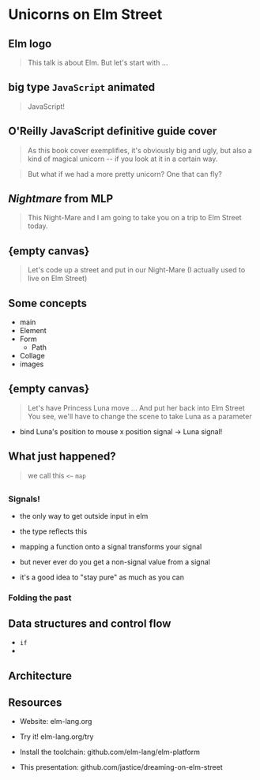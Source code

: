 # Unicorns on Elm Street

## Elm logo

> This talk is about Elm. But let's start with ...

## big type `JavaScript` animated

> JavaScript!

## O'Reilly JavaScript definitive guide cover

> As this book cover exemplifies, it's obviously big and ugly, but also a kind of magical unicorn --
if you look at it in a certain way.

> But what if we had a more pretty unicorn?
> One that can fly?

## _Nightmare_ from MLP

> This Night-Mare and I am going to take you on a trip to Elm Street today.

## {empty canvas}

> Let's code up a street and put in our Night-Mare
> (I actually used to live on Elm Street)

## Some concepts

* main
* Element
* Form
    * Path
* Collage
* images

## {empty canvas}

> Let's have Princess Luna move ...
> And put her back into Elm Street
> You see, we'll have to change the scene to take Luna as a parameter

* bind Luna's position to mouse x position signal -> Luna signal!

## What just happened?

> we call this `<~` `map`


## <lighthouse or radio or something>

### Signals!

* the only way to get outside input in elm
* the type reflects this

* mapping a function onto a signal transforms your signal
* but never ever do you get a non-signal value from a signal
* it's a good idea to "stay pure" as much as you can

### Folding the past

## Data structures and control flow

* `if`
* 

## Architecture

## Resources

* Website: elm-lang.org
* Try it! elm-lang.org/try
* Install the toolchain: github.com/elm-lang/elm-platform

* This presentation: github.com/jastice/dreaming-on-elm-street
